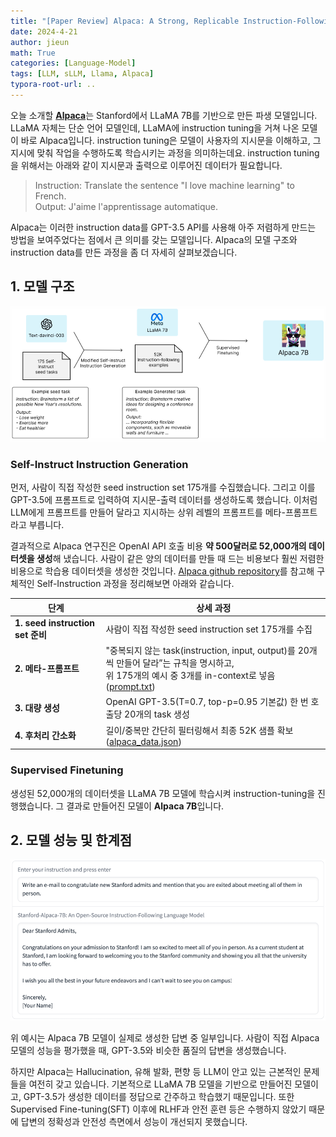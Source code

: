 ```yaml
---
title: "[Paper Review] Alpaca: A Strong, Replicable Instruction-Following Model"
date: 2024-4-21
author: jieun
math: True
categories: [Language-Model]
tags: [LLM, sLLM, Llama, Alpaca]
typora-root-url: ..
---
```


오늘 소개할 [**Alpaca**](https://crfm.stanford.edu/2023/03/13/alpaca.html)는 Stanford에서 LLaMA 7B를 기반으로 만든 파생 모델입니다. LLaMA 자체는 단순 언어 모델인데, LLaMA에 instruction tuning을 거쳐 나온 모델이 바로 Alpaca입니다. instruction tuning은 모델이 사용자의 지시문을 이해하고, 그 지시에 맞춰 작업을 수행하도록 학습시키는 과정을 의미하는데요. instruction tuning을 위해서는 아래와 같이 지시문과 출력으로 이루어진 데이터가 필요합니다. 

> Instruction: Translate the sentence "I love machine learning" to French.  
> Output: J'aime l'apprentissage automatique.

Alpaca는 이러한 instruction data를 GPT-3.5 API를 사용해 아주 저렴하게 만드는 방법을 보여주었다는 점에서 큰 의미를 갖는 모델입니다. Alpaca의 모델 구조와 instruction data를 만든 과정을 좀 더 자세히 살펴보겠습니다.

## 1. 모델 구조

![](/assets/img/llm/alpaca.png)

### Self-Instruct Instruction Generation

먼저, 사람이 직접 작성한 seed instruction set 175개를 수집했습니다. 그리고 이를 GPT-3.5에 프롬프트로 입력하여 지시문-출력 데이터를 생성하도록 했습니다. 이처럼 LLM에게 프롬프트를 만들어 달라고 지시하는 상위 레벨의 프롬프트를 메타-프롬프트라고 부릅니다.

결과적으로 Alpaca 연구진은 OpenAI API 호출 비용 **약 500달러로 52,000개의 데이터셋을 생성**해 냈습니다. 사람이 같은 양의 데이터를 만들 때 드는 비용보다 훨씬 저렴한 비용으로 학습용 데이터셋을 생성한 것입니다. [Alpaca github repository](https://github.com/tatsu-lab/stanford_alpaca)를 참고해 구체적인 Self-Instruction 과정을 정리해보면 아래와 같습니다.

| 단계                             | 상세 과정                                                    |
| -------------------------------- | ------------------------------------------------------------ |
| **1. seed instruction set 준비** | 사람이 직접 작성한 seed instruction set 175개를 수집         |
| **2. 메타-프롬프트**             | "중복되지 않는 task(instruction, input, output)를 20개씩 만들어 달라”는 규칙을 명시하고,<br />위 175개의 예시 중 3개를 in-context로 넣음 ([prompt.txt](https://github.com/tatsu-lab/stanford_alpaca/blob/main/prompt.txt)) |
| **3. 대량 생성**                 | OpenAI GPT-3.5(T=0.7, top-p=0.95 기본값) 한 번 호출당 20개의 task 생성 |
| **4. 후처리 간소화**             | 길이/중복만 간단히 필터링해서 최종 52K 샘플 확보<br />([alpaca_data.json](https://github.com/tatsu-lab/stanford_alpaca/blob/main/alpaca_data.json)) |

### Supervised Finetuning

생성된 52,000개의 데이터셋을 LLaMA 7B 모델에 학습시켜 instruction-tuning을 진행했습니다. 그 결과로 만들어진 모델이 **Alpaca 7B**입니다.

## 2. 모델 성능 및 한계점

![](/assets/img/llm/alpaca_ex.png)

위 예시는 Alpaca 7B 모델이 실제로 생성한 답변 중 일부입니다. 사람이 직접 Alpaca 모델의 성능을 평가했을 때, GPT-3.5와 비슷한 품질의 답변을 생성했습니다.

하지만 Alpaca는 Hallucination, 유해 발화, 편향 등 LLM이 안고 있는 근본적인 문제들을 여전히 갖고 있습니다. 기본적으로 LLaMA 7B 모델을 기반으로 만들어진 모델이고, GPT-3.5가 생성한 데이터를 정답으로 간주하고 학습했기 때문입니다. 또한 Supervised Fine-tuning(SFT) 이후에 RLHF과 안전 훈련 등은 수행하지 않았기 때문에 답변의 정확성과 안전성 측면에서 성능이 개선되지 못했습니다.